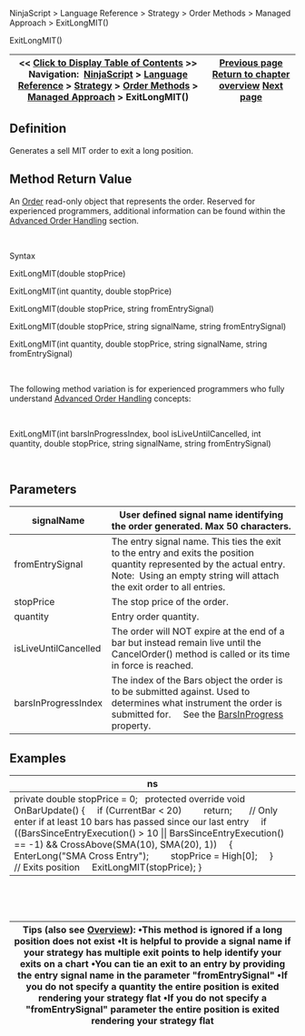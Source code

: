 ﻿


NinjaScript \> Language Reference \> Strategy \> Order Methods \> Managed Approach \> ExitLongMIT()






















ExitLongMIT()







| \<\< [Click to Display Table of Contents](exitlongmit.md) \>\> **Navigation:**     [NinjaScript](ninjascript-1.md) \> [Language Reference](language_reference_wip-1.md) \> [Strategy](strategy-1.md) \> [Order Methods](order_methods-1.md) \> [Managed Approach](managed_approach-1.md) \> ExitLongMIT() | [Previous page](exitlonglimit-1.md) [Return to chapter overview](managed_approach-1.md) [Next page](exitlongstoplimit-1.md) |
| --- | --- |











## Definition


Generates a sell MIT order to exit a long position.


## 


## Method Return Value


An [Order](order-1.md) read\-only object that represents the order. Reserved for experienced programmers, additional information can be found within the [Advanced Order Handling](advanced_order_handling-1.md) section.   

 


Syntax  

ExitLongMIT(double stopPrice)


ExitLongMIT(int quantity, double stopPrice)   

ExitLongMIT(double stopPrice, string fromEntrySignal)


ExitLongMIT(double stopPrice, string signalName, string fromEntrySignal)


ExitLongMIT(int quantity, double stopPrice, string signalName, string fromEntrySignal)


 


The following method variation is for experienced programmers who fully understand [Advanced Order Handling](advanced_order_handling-1.md) concepts:


 


ExitLongMIT(int barsInProgressIndex, bool isLiveUntilCancelled, int quantity, double stopPrice, string signalName, string fromEntrySignal)


 


## Parameters




| signalName | User defined signal name identifying the order generated. Max 50 characters. |
| --- | --- |
| fromEntrySignal | The entry signal name. This ties the exit to the entry and exits the position quantity represented by the actual entry.    Note:  Using an empty string will attach the exit order to all entries. |
| stopPrice | The stop price of the order. |
| quantity | Entry order quantity. |
| isLiveUntilCancelled | The order will NOT expire at the end of a bar but instead remain live until the CancelOrder() method is called or its time in force is reached. |
| barsInProgressIndex | The index of the Bars object the order is to be submitted against. Used to determines what instrument the order is submitted for.      See the [BarsInProgress](barsinprogress-1.md) property. |



## 


## 


## Examples




| ns |
| --- |
| private double stopPrice \= 0;   protected override void OnBarUpdate() {      if (CurrentBar \< 20)          return;        // Only enter if at least 10 bars has passed since our last entry      if ((BarsSinceEntryExecution() \> 10 \|\| BarsSinceEntryExecution() \=\= \-1) \&\& CrossAbove(SMA(10), SMA(20), 1))      {          EnterLong("SMA Cross Entry");          stopPrice \= High\[0];      }        // Exits position      ExitLongMIT(stopPrice); } |



 


 




| Tips (also see [Overview](managed_approach-1.md)): •This method is ignored if a long position does not exist •It is helpful to provide a signal name if your strategy has multiple exit points to help identify your exits on a chart •You can tie an exit to an entry by providing the entry signal name in the parameter "fromEntrySignal" •If you do not specify a quantity the entire position is exited rendering your strategy flat •If you do not specify a "fromEntrySignal" parameter the entire position is exited rendering your strategy flat |
| --- |









